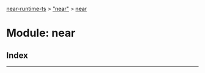 [near-runtime-ts](../README.md) > ["near"](../modules/_near_.md) > [near](../modules/_near_.near.md)

# Module: near

## Index

---

